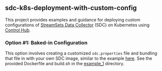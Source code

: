 ## sdc-k8s-deployment-with-custom-config

This project provides examples and guidance for deploying custom configurations of [StreamSets Data Collector](https://streamsets.com/products/dataops-platform/data-collector) (SDC) on Kubernetes using [Control Hub](https://streamsets.com/products/dataops-platform/control-hub).

 ### Option #1: Baked-in Configuration
 
 This option involves creating a customized <code>sdc.properties</code> file and bundling that file in with your own SDC image, similar to the example [here](https://github.com/streamsets/control-agent-quickstart/tree/master/custom-datacollector-docker-image).  See the provided Dockerfile and build.sh in the [example_1](https://github.com/onefoursix/sdc-k8s-deployment-with-custom-config/tree/master/example_1) directory.
